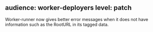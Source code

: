 audience: worker-deployers
level: patch
---
Worker-runner now gives better error messages when it does not have information such as the RootURL in its tagged data.
